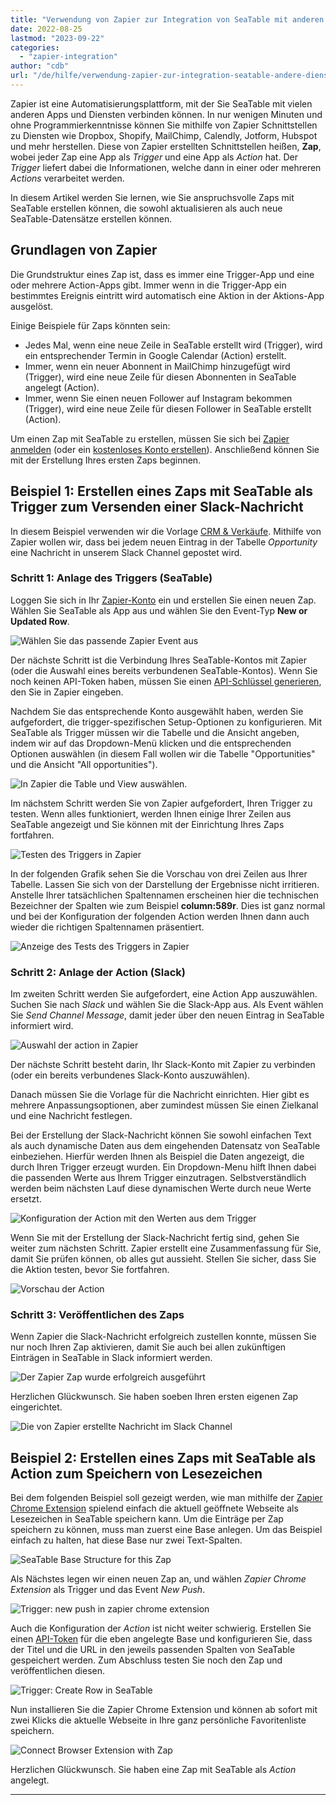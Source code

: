 ```yaml
---
title: "Verwendung von Zapier zur Integration von SeaTable mit anderen Diensten"
date: 2022-08-25
lastmod: "2023-09-22"
categories: 
  - "zapier-integration"
author: "cdb"
url: "/de/hilfe/verwendung-zapier-zur-integration-seatable-andere-dienste"
---
```


Zapier ist eine Automatisierungsplattform, mit der Sie SeaTable mit vielen anderen Apps und Diensten verbinden können. In nur wenigen Minuten und ohne Programmierkenntnisse können Sie mithilfe von Zapier Schnittstellen zu Diensten wie Dropbox, Shopify, MailChimp, Calendly, Jotform, Hubspot und mehr herstellen. Diese von Zapier erstellten Schnittstellen heißen, **Zap**, wobei jeder Zap eine App als _Trigger_ und eine App als _Action_ hat. Der _Trigger_ liefert dabei die Informationen, welche dann in einer oder mehreren _Actions_ verarbeitet werden.

In diesem Artikel werden Sie lernen, wie Sie anspruchsvolle Zaps mit SeaTable erstellen können, die sowohl aktualisieren als auch neue SeaTable-Datensätze erstellen können.

## Grundlagen von Zapier

Die Grundstruktur eines Zap ist, dass es immer eine Trigger-App und eine oder mehrere Action-Apps gibt. Immer wenn in die Trigger-App ein bestimmtes Ereignis eintritt wird automatisch eine Aktion in der Aktions-App ausgelöst.

Einige Beispiele für Zaps könnten sein:

- Jedes Mal, wenn eine neue Zeile in SeaTable erstellt wird (Trigger), wird ein entsprechender Termin in Google Calendar (Action) erstellt.
- Immer, wenn ein neuer Abonnent in MailChimp hinzugefügt wird (Trigger), wird eine neue Zeile für diesen Abonnenten in SeaTable angelegt (Action).
- Immer, wenn Sie einen neuen Follower auf Instagram bekommen (Trigger), wird eine neue Zeile für diesen Follower in SeaTable erstellt (Action).

Um einen Zap mit SeaTable zu erstellen, müssen Sie sich bei [Zapier anmelden](https://zapier.com/app/login) (oder ein [kostenloses Konto erstellen](https://zapier.com/sign-up)). Anschließend können Sie mit der Erstellung Ihres ersten Zaps beginnen.

## Beispiel 1: Erstellen eines Zaps mit SeaTable als Trigger zum Versenden einer Slack-Nachricht

In diesem Beispiel verwenden wir die Vorlage [CRM & Verkäufe](https://seatable.io/vorlage/pwl4sfutr06dstr9amtlag/). Mithilfe von Zapier wollen wir, dass bei jedem neuen Eintrag in der Tabelle _Opportunity_ eine Nachricht in unserem Slack Channel gepostet wird.

### Schritt 1: Anlage des Triggers (SeaTable)

Loggen Sie sich in Ihr [Zapier-Konto](https://zapier.com/app/login) ein und erstellen Sie einen neuen Zap. Wählen Sie SeaTable als App aus und wählen Sie den Event-Typ **New or Updated Row**.

![Wählen Sie das passende Zapier Event aus](https://seatable.io/wp-content/uploads/2022/08/zapier-example-1.png)

Der nächste Schritt ist die Verbindung Ihres SeaTable-Kontos mit Zapier (oder die Auswahl eines bereits verbundenen SeaTable-Kontos). Wenn Sie noch keinen API-Token haben, müssen Sie einen [API-Schlüssel generieren](https://seatable.io/docs/integrationen/zapier-api-tokens-sign-in/), den Sie in Zapier eingeben.

Nachdem Sie das entsprechende Konto ausgewählt haben, werden Sie aufgefordert, die trigger-spezifischen Setup-Optionen zu konfigurieren. Mit SeaTable als Trigger müssen wir die Tabelle und die Ansicht angeben, indem wir auf das Dropdown-Menü klicken und die entsprechenden Optionen auswählen (in diesem Fall wollen wir die Tabelle "Opportunities" und die Ansicht "All opportunities").

![In Zapier die Table und View auswählen.](https://seatable.io/wp-content/uploads/2022/08/zapier-example-2.png)

Im nächstem Schritt werden Sie von Zapier aufgefordert, Ihren Trigger zu testen. Wenn alles funktioniert, werden Ihnen einige Ihrer Zeilen aus SeaTable angezeigt und Sie können mit der Einrichtung Ihres Zaps fortfahren.

![Testen des Triggers in Zapier](https://seatable.io/wp-content/uploads/2022/08/zapier-example-3.png)

In der folgenden Grafik sehen Sie die Vorschau von drei Zeilen aus Ihrer Tabelle. Lassen Sie sich von der Darstellung der Ergebnisse nicht irritieren. Anstelle Ihrer tatsächlichen Spaltennamen erscheinen hier die technischen Bezeichner der Spalten wie zum Beispiel **column:589r**. Dies ist ganz normal und bei der Konfiguration der folgenden Action werden Ihnen dann auch wieder die richtigen Spaltennamen präsentiert.

![Anzeige des Tests des Triggers in Zapier](https://seatable.io/wp-content/uploads/2022/08/zapier-example-4.png)

### Schritt 2: Anlage der Action (Slack)

Im zweiten Schritt werden Sie aufgefordert, eine Action App auszuwählen. Suchen Sie nach _Slack_ und wählen Sie die Slack-App aus. Als Event wählen Sie _Send Channel Message_, damit jeder über den neuen Eintrag in SeaTable informiert wird.

![Auswahl der action in Zapier](https://seatable.io/wp-content/uploads/2022/08/zapier-example-5.png)

Der nächste Schritt besteht darin, Ihr Slack-Konto mit Zapier zu verbinden (oder ein bereits verbundenes Slack-Konto auszuwählen).

Danach müssen Sie die Vorlage für die Nachricht einrichten. Hier gibt es mehrere Anpassungsoptionen, aber zumindest müssen Sie einen Zielkanal und eine Nachricht festlegen.

Bei der Erstellung der Slack-Nachricht können Sie sowohl einfachen Text als auch dynamische Daten aus dem eingehenden Datensatz von SeaTable einbeziehen. Hierfür werden Ihnen als Beispiel die Daten angezeigt, die durch Ihren Trigger erzeugt wurden. Ein Dropdown-Menu hilft Ihnen dabei die passenden Werte aus Ihrem Trigger einzutragen. Selbstverständlich werden beim nächsten Lauf diese dynamischen Werte durch neue Werte ersetzt.

![Konfiguration der Action mit den Werten aus dem Trigger](https://seatable.io/wp-content/uploads/2022/08/zapier-example-6.png)

Wenn Sie mit der Erstellung der Slack-Nachricht fertig sind, gehen Sie weiter zum nächsten Schritt. Zapier erstellt eine Zusammenfassung für Sie, damit Sie prüfen können, ob alles gut aussieht. Stellen Sie sicher, dass Sie die Aktion testen, bevor Sie fortfahren.

![Vorschau der Action](https://seatable.io/wp-content/uploads/2022/08/zapier-example-7.png)

### Schritt 3: Veröffentlichen des Zaps

Wenn Zapier die Slack-Nachricht erfolgreich zustellen konnte, müssen Sie nur noch Ihren Zap aktivieren, damit Sie auch bei allen zukünftigen Einträgen in SeaTable in Slack informiert werden.

![Der Zapier Zap wurde erfolgreich ausgeführt](https://seatable.io/wp-content/uploads/2022/08/zapier-example-8.png)

Herzlichen Glückwunsch. Sie haben soeben Ihren ersten eigenen Zap eingerichtet.

![Die von Zapier erstellte Nachricht im Slack Channel](https://seatable.io/wp-content/uploads/2022/08/zapier-example-9.png)

## Beispiel 2: Erstellen eines Zaps mit SeaTable als Action zum Speichern von Lesezeichen

Bei dem folgenden Beispiel soll gezeigt werden, wie man mithilfe der [Zapier Chrome Extension](https://zapier.com/apps/zapier-chrome-extension/integrations) spielend einfach die aktuell geöffnete Webseite als Lesezeichen in SeaTable speichern kann. Um die Einträge per Zap speichern zu können, muss man zuerst eine Base anlegen. Um das Beispiel einfach zu halten, hat diese Base nur zwei Text-Spalten.

![SeaTable Base Structure for this Zap](https://seatable.io/wp-content/uploads/2022/08/zapier-example-14.png)

Als Nächstes legen wir einen neuen Zap an, und wählen _Zapier Chrome Extension_ als Trigger und das Event _New Push_.

![Trigger: new push in zapier chrome extension](https://seatable.io/wp-content/uploads/2022/08/zapier-example-10.png)

Auch die Konfiguration der _Action_ ist nicht weiter schwierig. Erstellen Sie einen [API-Token](https://seatable.io/docs/zapier-integration/zapier-api-tokens-sign-in/) für die eben angelegte Base und konfigurieren Sie, dass der Titel und die URL in den jeweils passenden Spalten von SeaTable gespeichert werden. Zum Abschluss testen Sie noch den Zap und veröffentlichen diesen.

![Trigger: Create Row in SeaTable](https://seatable.io/wp-content/uploads/2022/08/zapier-example-12.png)

Nun installieren Sie die Zapier Chrome Extension und können ab sofort mit zwei Klicks die aktuelle Webseite in Ihre ganz persönliche Favoritenliste speichern.

![Connect Browser Extension with Zap](https://seatable.io/wp-content/uploads/2022/08/zapier-example-13.png)

Herzlichen Glückwunsch. Sie haben eine Zap mit SeaTable als _Action_ angelegt.

* * *

<script type="module" src="https://cdn.zapier.com/packages/partner-sdk/v0/zapier-elements/zapier-elements.esm.js"></script>
